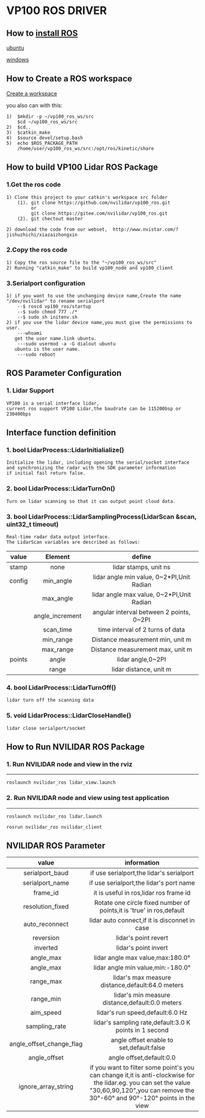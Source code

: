 # VP100 ROS DRIVER

## How to [install ROS](http://wiki.ros.org/cn/ROS/Installation)

[ubuntu](http://wiki.ros.org/cn/Installation/Ubuntu)

[windows](http://wiki.ros.org/Installation/Windows)

## How to Create a ROS workspace

[Create a workspace](http://wiki.ros.org/catkin/Tutorials/create_a_workspace)

you also can with this:

    1)  $mkdir -p ~/vp100_ros_ws/src
        $cd ~/vp100_ros_ws/src
    2)  $cd..
    3)  $catkin_make
    4)  $source devel/setup.bash
    5)  echo $ROS_PACKAGE_PATH
        /home/user/vp100_ros_ws/src:/opt/ros/kinetic/share


## How to build VP100 Lidar ROS Package
### 1.Get the ros code
    1) Clone this project to your catkin's workspace src folder
    	(1). git clone https://github.com/nvilidar/vp100_ros.git  
             or
             git clone https://gitee.com/nvilidar/vp100_ros.git
    	(2). git chectout master

    2) download the code from our webset,  http://www.nvistar.com/?jishuzhichi/xiazaizhongxin
    
### 2.Copy the ros code
    1) Copy the ros source file to the "~/vp100_ros_ws/src"
    2) Running "catkin_make" to build vp100_node and vp100_client
### 3.Serialport configuration
    1) if you want to use the unchanging device name,Create the name "/dev/nvilidar" to rename serialport
        --$ roscd vp100_ros/startup
        --$ sudo chmod 777 ./*
        --$ sudo sh initenv.sh
    2) if you use the lidar device name,you must give the permissions to user.
        ---whoami
       get the user name.link ubuntu.
        ---sudo usermod -a -G dialout ubuntu
       ubuntu is the user name.
        ---sudo reboot   

## ROS Parameter Configuration
### 1. Lidar Support
    VP100 is a serial interface lidar,
    current ros support VP100 Lidar,the baudrate can be 115200bsp or 230400bps 

## Interface function definition
### 1. bool LidarProcess::LidarInitialialize()
    Initialize the lidar, including opening the serial/socket interface and synchronizing the radar with the SDK parameter information
	if initial fail return false.
### 2. bool LidarProcess::LidarTurnOn()
	Turn on lidar scanning so that it can output point cloud data.
### 3. bool LidarProcess::LidarSamplingProcess(LidarScan &scan, uint32_t timeout)
	Real-time radar data output interface.
	The LidarScan variables are described as follows:
 
|  value   | Element | define  |
|  :----:  | :----:  | :----:  |
|  stamp   | none    |  lidar stamps, unit ns|
|  config  | min_angle   | lidar angle min value, 0~2*PI,Unit Radian|
|          | max_angle   | lidar angle max value, 0~2*PI,Unit Radian|
|          | angle_increment   | angular interval between 2 points, 0~2PI|
|          | scan_time   | time interval of 2 turns of data|
|          | min_range   | Distance measurement min, unit m|
|          | max_range   | Distance measurement max, unit m|
|  points  | angle       | lidar angle,0~2PI|
|  | range       | lidar distance, unit m|
### 4. bool LidarProcess::LidarTurnOff()
	lidar turn off the scanning data 
### 5. void LidarProcess::LidarCloseHandle()
	lidar close serialport/socket 

## How to Run NVILIDAR ROS Package
### 1. Run NVILIDAR node and view in the rviz
------------------------------------------------------------
	roslaunch nvilidar_ros lidar_view.launch

### 2. Run NVILIDAR node and view using test application
------------------------------------------------------------
	roslaunch nvilidar_ros lidar.launch

	rosrun nvilidar_ros nvilidar_client

## NVILIDAR ROS Parameter
|  value   |  information  |
|  :----:    | :----:  |
| serialport_baud  | if use serialport,the lidar's serialport |
| serialport_name  | if use serialport,the lidar's port name |
| frame_id  | it is useful in ros,lidar ros frame id |
| resolution_fixed  | Rotate one circle fixed number of points,it is 'true' in ros,default |
| auto_reconnect  | lidar auto connect,if it is disconnet in case |
| reversion  | lidar's point revert|
| inverted  | lidar's point invert|
| angle_max  | lidar angle max value,max:180.0°|
| angle_max  | lidar angle min value,min:-180.0°|
| range_max  | lidar's max measure distance,default:64.0 meters|
| range_min  | lidar's min measure distance,default:0.0 meters|
| aim_speed  | lidar's run speed,default:6.0 Hz|
| sampling_rate  | lidar's sampling rate,default:3.0 K points in 1 second|
| angle_offset_change_flag  | angle offset enable to set,default:false|
| angle_offset  | angle offset,default:0.0|
| ignore_array_string  | if you want to filter some point's you can change it,it is anti-clockwise for the lidar.eg. you can set the value "30,60,90,120",you can remove the 30°-60° and 90°-120° points in the view|